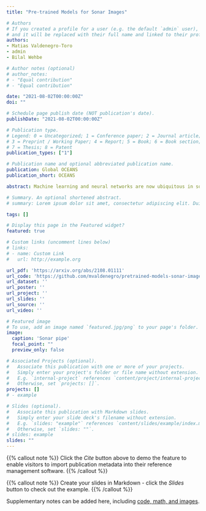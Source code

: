 ```yaml
---
title: "Pre-trained Models for Sonar Images"

# Authors
# If you created a profile for a user (e.g. the default `admin` user), write the username (folder name) here 
# and it will be replaced with their full name and linked to their profile.
authors:
- Matias Valdenegro-Toro
- admin
- Bilal Wehbe

# Author notes (optional)
# author_notes:
# - "Equal contribution"
# - "Equal contribution"

date: "2021-08-02T00:00:00Z"
doi: ""

# Schedule page publish date (NOT publication's date).
publishDate: "2021-08-02T00:00:00Z"

# Publication type.
# Legend: 0 = Uncategorized; 1 = Conference paper; 2 = Journal article;
# 3 = Preprint / Working Paper; 4 = Report; 5 = Book; 6 = Book section;
# 7 = Thesis; 8 = Patent
publication_types: ["1"]

# Publication name and optional abbreviated publication name.
publication: Global OCEANS
publication_short: OCEANS

abstract: Machine learning and neural networks are now ubiquitous in sonar perception, but it lags behind the computer vision field due to the lack of data and pre-trained models specifically for sonar images. In this paper we present the Marine Debris Turntable dataset and produce pre-trained neural networks trained on this dataset, meant to fill the gap of missing pre-trained models for sonar images. We train Resnet 20, MobileNets, DenseNet121, SqueezeNet, MiniXception, and an Autoencoder, over several input image sizes, from 32 x 32 to 96 x 96, on the Marine Debris turntable dataset. We evaluate these models using transfer learning for low-shot classification in the Marine Debris Watertank and another dataset captured using a Gemini 720i sonar. Our results show that in both datasets the pre-trained models produce good features that allow good classification accuracy with low samples (10-30 samples per class). The Gemini dataset validates that the features transfer to other kinds of sonar sensors. We expect that the community benefits from the public release of our pre-trained models and the turntable dataset. 

# Summary. An optional shortened abstract.
# summary: Lorem ipsum dolor sit amet, consectetur adipiscing elit. Duis posuere tellus ac convallis placerat. Proin tincidunt magna sed ex sollicitudin condimentum.

tags: []

# Display this page in the Featured widget?
featured: true

# Custom links (uncomment lines below)
# links:
# - name: Custom Link
#   url: http://example.org

url_pdf: 'https://arxiv.org/abs/2108.01111'
url_code: 'https://github.com/mvaldenegro/pretrained-models-sonar-images/'
url_dataset: ''
url_poster: ''
url_project: ''
url_slides: ''
url_source: ''
url_video: ''

# Featured image
# To use, add an image named `featured.jpg/png` to your page's folder. 
image:
  caption: 'Sonar pipe'
  focal_point: ""
  preview_only: false

# Associated Projects (optional).
#   Associate this publication with one or more of your projects.
#   Simply enter your project's folder or file name without extension.
#   E.g. `internal-project` references `content/project/internal-project/index.md`.
#   Otherwise, set `projects: []`.
projects: []
# - example

# Slides (optional).
#   Associate this publication with Markdown slides.
#   Simply enter your slide deck's filename without extension.
#   E.g. `slides: "example"` references `content/slides/example/index.md`.
#   Otherwise, set `slides: ""`.
# slides: example
slides: ""
---
```


{{% callout note %}}
Click the *Cite* button above to demo the feature to enable visitors to import publication metadata into their reference management software.
{{% /callout %}}

{{% callout note %}}
Create your slides in Markdown - click the *Slides* button to check out the example.
{{% /callout %}}

Supplementary notes can be added here, including [code, math, and images](https://wowchemy.com/docs/writing-markdown-latex/).
